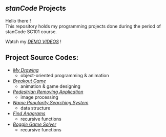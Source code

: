 ## *stanCode* Projects
Hello there !\
This repository holds my programming projects done during the period of stanCode SC101 course.

Watch my *[DEMO VIDEOS](https://drive.google.com/drive/folders/1087a-uKoaOclnakeI6EpJdQEFT0Dy6MJ?usp=sharing)* !

## Project Source Codes:
- *[My Drawing]()* 
  - object-oriented programming & animation
- *[Breakout Game]()*
  - animation & game designing
- *[Pedestrian Removing Application]()*
  - image processing
- *[Name Popularity Searching System]()*
  - data structure
- *[Find Anagrams]()*
  - recursive functions
- *[Boggle Game Solver]()*
  - recursive functions
